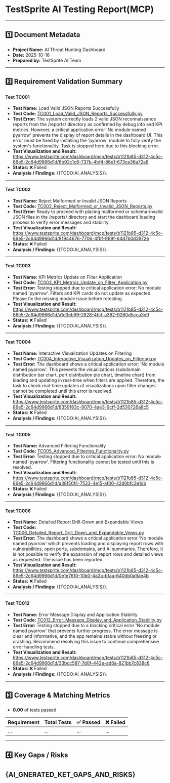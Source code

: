 
# TestSprite AI Testing Report(MCP)

---

## 1️⃣ Document Metadata
- **Project Name:** AI Threat Hunting Dashboard
- **Date:** 2025-10-16
- **Prepared by:** TestSprite AI Team

---

## 2️⃣ Requirement Validation Summary

#### Test TC001
- **Test Name:** Load Valid JSON Reports Successfully
- **Test Code:** [TC001_Load_Valid_JSON_Reports_Successfully.py](./TC001_Load_Valid_JSON_Reports_Successfully.py)
- **Test Error:** The system correctly loads 2 valid JSON reconnaissance reports from the /reports/ directory as confirmed by debug info and KPI metrics. However, a critical application error 'No module named pyarrow' prevents the display of report details in the dashboard UI. This error must be fixed by installing the 'pyarrow' module to fully verify the system's functionality. Task is stopped here due to this blocking error.
- **Test Visualization and Result:** https://www.testsprite.com/dashboard/mcp/tests/b1121b85-d312-4c5c-86e5-2c64d9966d1d/6b92c1c6-737b-4bf4-86e1-673ce36a72a6
- **Status:** ❌ Failed
- **Analysis / Findings:** {{TODO:AI_ANALYSIS}}.
---

#### Test TC002
- **Test Name:** Reject Malformed or Invalid JSON Reports
- **Test Code:** [TC002_Reject_Malformed_or_Invalid_JSON_Reports.py](./TC002_Reject_Malformed_or_Invalid_JSON_Reports.py)
- **Test Error:** Ready to proceed with placing malformed or schema-invalid JSON files in the /reports/ directory and start the dashboard loading process to verify error messages and stability.
- **Test Visualization and Result:** https://www.testsprite.com/dashboard/mcp/tests/b1121b85-d312-4c5c-86e5-2c64d9966d1d/81944676-7706-4fbf-969f-64d7b0d3972e
- **Status:** ❌ Failed
- **Analysis / Findings:** {{TODO:AI_ANALYSIS}}.
---

#### Test TC003
- **Test Name:** KPI Metrics Update on Filter Application
- **Test Code:** [TC003_KPI_Metrics_Update_on_Filter_Application.py](./TC003_KPI_Metrics_Update_on_Filter_Application.py)
- **Test Error:** Testing stopped due to critical application error: No module named 'pyarrow'. Filters and KPI cards do not update as expected. Please fix the missing module issue before retesting.
- **Test Visualization and Result:** https://www.testsprite.com/dashboard/mcp/tests/b1121b85-d312-4c5c-86e5-2c64d9966d1d/a1d3eb99-2828-4fcf-a362-9260d5cca3e9
- **Status:** ❌ Failed
- **Analysis / Findings:** {{TODO:AI_ANALYSIS}}.
---

#### Test TC004
- **Test Name:** Interactive Visualization Updates on Filtering
- **Test Code:** [TC004_Interactive_Visualization_Updates_on_Filtering.py](./TC004_Interactive_Visualization_Updates_on_Filtering.py)
- **Test Error:** The dashboard shows a critical application error: 'No module named pyarrow'. This prevents the visualizations (subdomain distribution bar chart, port distribution pie chart, timeline chart) from loading and updating in real-time when filters are applied. Therefore, the task to check real-time updates of visualizations upon filter changes cannot be completed until this error is resolved.
- **Test Visualization and Result:** https://www.testsprite.com/dashboard/mcp/tests/b1121b85-d312-4c5c-86e5-2c64d9966d1d/8359f83c-9070-4ae3-9cff-2d530726a8c5
- **Status:** ❌ Failed
- **Analysis / Findings:** {{TODO:AI_ANALYSIS}}.
---

#### Test TC005
- **Test Name:** Advanced Filtering Functionality
- **Test Code:** [TC005_Advanced_Filtering_Functionality.py](./TC005_Advanced_Filtering_Functionality.py)
- **Test Error:** Testing stopped due to critical application error: No module named 'pyarrow'. Filtering functionality cannot be tested until this is resolved.
- **Test Visualization and Result:** https://www.testsprite.com/dashboard/mcp/tests/b1121b85-d312-4c5c-86e5-2c64d9966d1d/a38f50f4-7533-4e15-af00-42d0bfc2e1db
- **Status:** ❌ Failed
- **Analysis / Findings:** {{TODO:AI_ANALYSIS}}.
---

#### Test TC006
- **Test Name:** Detailed Report Drill-Down and Expandable Views
- **Test Code:** [TC006_Detailed_Report_Drill_Down_and_Expandable_Views.py](./TC006_Detailed_Report_Drill_Down_and_Expandable_Views.py)
- **Test Error:** The dashboard shows a critical application error 'No module named pyarrow' which prevents loading and displaying report rows with vulnerabilities, open ports, subdomains, and AI summaries. Therefore, it is not possible to verify the expansion of report rows and detailed views as requested. The issue has been reported.
- **Test Visualization and Result:** https://www.testsprite.com/dashboard/mcp/tests/b1121b85-d312-4c5c-86e5-2c64d9966d1d/0e1e7610-10b0-4a2a-bfaa-640db0a9ae4b
- **Status:** ❌ Failed
- **Analysis / Findings:** {{TODO:AI_ANALYSIS}}.
---

#### Test TC012
- **Test Name:** Error Message Display and Application Stability
- **Test Code:** [TC012_Error_Message_Display_and_Application_Stability.py](./TC012_Error_Message_Display_and_Application_Stability.py)
- **Test Error:** Testing stopped due to a blocking critical error 'No module named pyarrow' that prevents further progress. The error message is clear and informative, and the app remains stable without freezing or crashing. Recommend resolving this issue to continue comprehensive error handling tests.
- **Test Visualization and Result:** https://www.testsprite.com/dashboard/mcp/tests/b1121b85-d312-4c5c-86e5-2c64d9966d1d/33bcc587-7d0f-442e-ad6a-821bb7c838c8
- **Status:** ❌ Failed
- **Analysis / Findings:** {{TODO:AI_ANALYSIS}}.
---


## 3️⃣ Coverage & Matching Metrics

- **0.00** of tests passed

| Requirement        | Total Tests | ✅ Passed | ❌ Failed  |
|--------------------|-------------|-----------|------------|
| ...                | ...         | ...       | ...        |
---


## 4️⃣ Key Gaps / Risks
{AI_GNERATED_KET_GAPS_AND_RISKS}
---